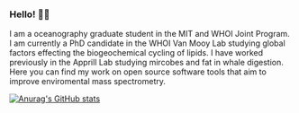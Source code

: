### Hello! 🌊🚢
I am a oceanography graduate student in the MIT and WHOI Joint Program. I am currently a PhD candidate in the WHOI Van Mooy Lab studying global factors effecting the biogeochemical cycling of lipids. I have worked previously in the Apprill Lab studying mircobes and fat in whale digestion. Here you can find my work on open source software tools that aim to improve enviromental mass spectrometry.

[![Anurag's GitHub stats](https://github-readme-stats.vercel.app/api?username=hholm&show_icons=true&theme=react)](https://github.com/anuraghazra/github-readme-stats)

<!--
**hholm/hholm** is a ✨ _special_ ✨ repository because its `README.md` (this file) appears on your GitHub profile.

Here are some ideas to get you started:

- 🔭 I’m currently working on ...
- 🌱 I’m currently learning ...
- 👯 I’m looking to collaborate on ...
- 🤔 I’m looking for help with ...
- 💬 Ask me about ...
- 📫 How to reach me: ...
- 😄 Pronouns: ...
- ⚡ Fun fact: ...
-->
